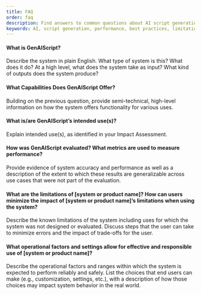 ```yaml
---
title: FAQ
order: faq
description: Find answers to common questions about AI script generation, its uses, performance, and best practices for effective application.
keywords: AI, script generation, performance, best practices, limitations
---
```


#### What is GenAIScript?

Describe the system in plain English. What type of system is this? What does it do? At a high level, what does the system take as input? What kind of outputs does the system produce?

#### What Capabilities Does GenAIScript Offer?

Building on the previous question, provide semi-technical, high-level information on how the system offers functionality for various uses.

#### What is/are GenAIScript’s intended use(s)?

Explain intended use(s), as identified in your Impact Assessment.

#### How was GenAIScript evaluated? What metrics are used to measure performance?

Provide evidence of system accuracy and performance as well as a description of the extent to which these results are generalizable across use cases that were not part of the evaluation.

#### What are the limitations of [system or product name]? How can users minimize the impact of [system or product name]’s limitations when using the system?

Describe the known limitations of the system including uses for which the system was not designed or evaluated. Discuss steps that the user can take to minimize errors and the impact of trade-offs for the user.

#### What operational factors and settings allow for effective and responsible use of [system or product name]?

Describe the operational factors and ranges within which the system is expected to perform reliably and safely. List the choices that end users can make (e.g., customization, settings, etc.), with a description of how those choices may impact system behavior in the real world.
